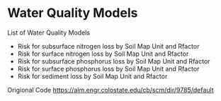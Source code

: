 # Water Quality Models

List of Water Quality Models

*  Risk for subsurface nitrogen loss by Soil Map Unit and Rfactor
*  Risk for surface nitrogen loss by Soil Map Unit and Rfactor
*  Risk for subsurface phosphorus loss by Soil Map Unit and Rfactor
*  Risk for surface phosphorus loss by Soil Map Unit and Rfactor
*  Risk for sediment loss by Soil Map Unit and Rfactor

Origional Code
https://alm.engr.colostate.edu/cb/scm/dir/9785/default
